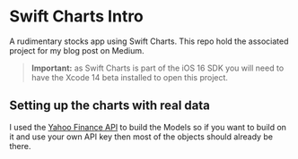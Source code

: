 # Swift Charts Intro
A rudimentary stocks app using Swift Charts. This repo hold the associated project for my blog post on Medium.

> **Important:** as Swift Charts is part of the iOS 16 SDK you will need to have the Xcode 14 beta installed to open this project. 

## Setting up the charts with real data
I used the [Yahoo Finance API](https://rapidapi.com/apidojo/api/yh-finance/) to build the 
Models so if you want to build on it and use your own API key then most of the objects should already be there. 
